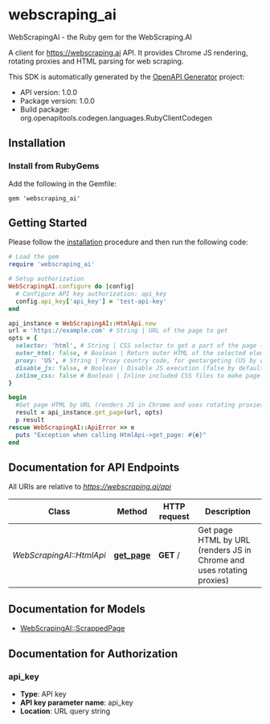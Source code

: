 # webscraping_ai

WebScrapingAI - the Ruby gem for the WebScraping.AI

A client for https://webscraping.ai API. It provides Chrome JS rendering, rotating proxies and HTML parsing for web scraping.

This SDK is automatically generated by the [OpenAPI Generator](https://openapi-generator.tech) project:

- API version: 1.0.0
- Package version: 1.0.0
- Build package: org.openapitools.codegen.languages.RubyClientCodegen

## Installation

### Install from RubyGems

Add the following in the Gemfile:

    gem 'webscraping_ai'

## Getting Started

Please follow the [installation](#installation) procedure and then run the following code:

```ruby
# Load the gem
require 'webscraping_ai'

# Setup authorization
WebScrapingAI.configure do |config|
  # Configure API key authorization: api_key
  config.api_key['api_key'] = 'test-api-key'
end

api_instance = WebScrapingAI::HtmlApi.new
url = 'https://example.com' # String | URL of the page to get
opts = {
  selector: 'html', # String | CSS selector to get a part of the page (null by default, returns whole page HTML)
  outer_html: false, # Boolean | Return outer HTML of the selected element (false by default, returns inner HTML)
  proxy: 'US', # String | Proxy country code, for geotargeting (US by default)
  disable_js: false, # Boolean | Disable JS execution (false by default)
  inline_css: false # Boolean | Inline included CSS files to make page viewable on other domains (false by default)
}

begin
  #Get page HTML by URL (renders JS in Chrome and uses rotating proxies)
  result = api_instance.get_page(url, opts)
  p result
rescue WebScrapingAI::ApiError => e
  puts "Exception when calling HtmlApi->get_page: #{e}"
end

```

## Documentation for API Endpoints

All URIs are relative to *https://webscraping.ai/api*

Class | Method | HTTP request | Description
------------ | ------------- | ------------- | -------------
*WebScrapingAI::HtmlApi* | [**get_page**](docs/HtmlApi.md#get_page) | **GET** / | Get page HTML by URL (renders JS in Chrome and uses rotating proxies)


## Documentation for Models

 - [WebScrapingAI::ScrappedPage](docs/ScrappedPage.md)


## Documentation for Authorization


### api_key


- **Type**: API key
- **API key parameter name**: api_key
- **Location**: URL query string

